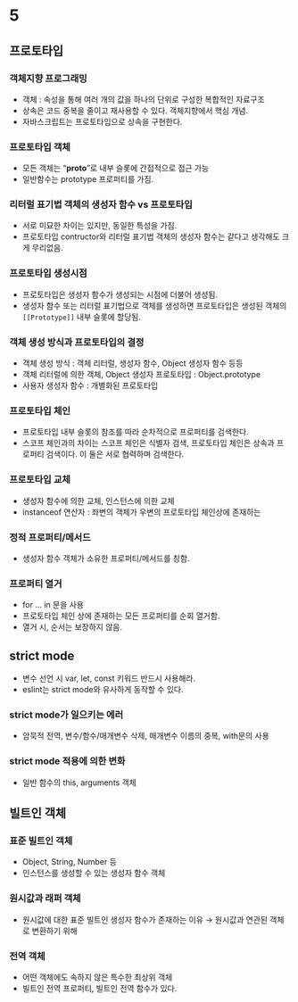 # 5

## 프로토타입

### 객체지향 프로그래밍

- 객체 : 속성을 통해 여러 개의 값을 하나의 단위로 구성한 복합적인 자료구조
- 상속은 코드 중복을 줄이고 재사용할 수 있다. 객체지향에서 핵심 개념.
- 자바스크립트는 프로토타입으로 상속을 구현한다.

### 프로토타입 객체

- 모든 객체는 “__proto__”로 내부 슬롯에 간접적으로 접근 가능
- 일반함수는 prototype 프로퍼티를 가짐.

### 리터럴 표기법 객체의 생성자 함수 vs 프로토타입

- 서로 미묘한 차이는 있지만, 동일한 특성을 가짐.
- 프로토타입 contructor와 리터럴 표기법 객체의 생성자 함수는 같다고 생각해도 크게 무리없음.

### 프로토타입 생성시점

- 프로토타입은 생성자 함수가 생성되는 시점에 더불어 생성됨.
- 생성자 함수 또는 리터럴 표기법으로 객체를 생성하면 프로토타입은 생성된 객체의 `[[Prototype]]` 내부 슬롯에 할당됨.

### 객체 생성 방식과 프로토타입의 결정

- 객체 생성 방식 : 객체 리터럴, 생성자 함수, Object 생성자 함수 등등
- 객체 리터럴에 의한 객체, Object 생성자 프로토타입 : Object.prototype
- 사용자 생성자 함수 : 개별화된 프로토타입

### 프로토타입 체인

- 프로토타입 내부 슬롯의 참조를 따라 순차적으로 프로퍼티를 검색한다.
- 스코프 체인과의 차이는 스코프 체인은 식별자 검색, 프로토타입 체인은 상속과 프로퍼티 검색이다. 이 둘은 서로 협력하며 검색한다.

### 프로토타입 교체

- 생성자 함수에 의한 교체, 인스턴스에 의한 교체
- instanceof 연산자 : 좌변의 객체가 우변의 프로토타입 체인상에 존재하는

### 정적 프로퍼티/메서드

- 생성자 함수 객체가 소유한 프로퍼티/메서드를 칭함.

### 프로퍼티 열거

- for … in 문을 사용
- 프로토타입 체인 상에 존재하는 모든 프로퍼티를 순회 열거함.
- 열거 시, 순서는 보장하지 않음.

## strict mode

- 변수 선언 시 var, let, const 키워드 반드시 사용해라.
- eslint는 strict mode와 유사하게 동작할 수 있다.

### strict mode가 일으키는 에러

- 암묵적 전역, 변수/함수/매개변수 삭제, 매개변수 이름의 중복, with문의 사용

### strict mode 적용에 의한 변화

- 일반 함수의 this, arguments 객체

## 빌트인 객체

### 표준 빌트인 객체

- Object, String, Number 등
- 인스턴스를 생성할 수 있는 생성자 함수 객체

### 원시값과 래퍼 객체

- 원시값에 대한 표준 빌트인 생성자 함수가 존재하는 이유 → 원시값과 연관된 객체로 변환하기 위해

### 전역 객체

- 어떤 객체에도 속하지 않은 특수한 최상위 객체
- 빌트인 전역 프로퍼티, 빌트인 전역 함수가 있다.